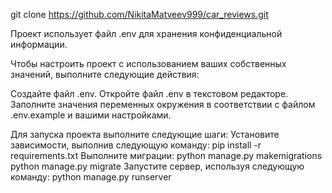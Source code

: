 git clone https://github.com/NikitaMatveev999/car_reviews.git

Проект использует файл .env для хранения конфиденциальной информации.

Чтобы настроить проект с использованием ваших собственных значений, выполните следующие действия:

Создайте файл .env.
Откройте файл .env в текстовом редакторе.
Заполните значения переменных окружения в соответствии с файлом .env.example и вашими настройками.

Для запуска проекта выполните следующие шаги:
Установите зависимости, выполнив следующую команду:
pip install -r requirements.txt
Выполните миграции:
python manage.py makemigrations
python manage.py migrate
Запустите сервер, используя следующую команду:
python manage.py runserver
